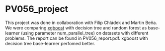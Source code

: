 # PV056_project

This project was done in collaboration with Filip Chládek and Martin Beňa. We were comparing [xgboost](https://xgboost.readthedocs.io/en/stable/tutorials/rf.html) with decision tree and random forest as base-learner (using parameter num_parallel_tree) on datasets with different problems. The report can be found in PV056_report.pdf. xgboost with decision tree base-learner perfomed better.
